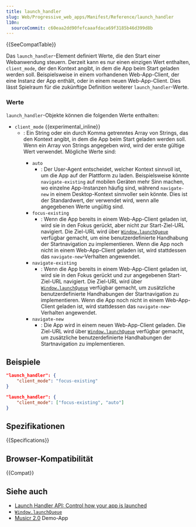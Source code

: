 ```yaml
---
title: launch_handler
slug: Web/Progressive_web_apps/Manifest/Reference/launch_handler
l10n:
  sourceCommit: c60eaa2dd90fefcaaafdaca69f3185b46d399d8b
---
```


{{SeeCompatTable}}

Das `launch_handler`-Element definiert Werte, die den Start einer Webanwendung steuern. Derzeit kann es nur einen einzigen Wert enthalten, `client_mode`, der den Kontext angibt, in dem die App beim Start geladen werden soll. Beispielsweise in einem vorhandenen Web-App-Client, der eine Instanz der App enthält, oder in einem neuen Web-App-Client. Dies lässt Spielraum für die zukünftige Definition weiterer `launch_handler`-Werte.

### Werte

`launch_handler`-Objekte können die folgenden Werte enthalten:

- `client_mode` {{experimental_inline}}
  - : Ein String oder ein durch Komma getrenntes Array von Strings, das den Kontext angibt, in dem die App beim Start geladen werden soll. Wenn ein Array von Strings angegeben wird, wird der erste gültige Wert verwendet. Mögliche Werte sind:</p>
    - `auto`
      - : Der User-Agent entscheidet, welcher Kontext sinnvoll ist, um die App auf der Plattform zu laden. Beispielsweise könnte `navigate-existing` auf mobilen Geräten mehr Sinn machen, wo einzelne App-Instanzen häufig sind, während `navigate-new` in einem Desktop-Kontext sinnvoller sein könnte. Dies ist der Standardwert, der verwendet wird, wenn alle angegebenen Werte ungültig sind.
    - `focus-existing`
      - : Wenn die App bereits in einem Web-App-Client geladen ist, wird sie in den Fokus gerückt, aber nicht zur Start-Ziel-URL navigiert. Die Ziel-URL wird über [`Window.launchQueue`](/de/docs/Web/API/Window/launchQueue) verfügbar gemacht, um eine benutzerdefinierte Handhabung der Startnavigation zu implementieren. Wenn die App noch nicht in einem Web-App-Client geladen ist, wird stattdessen das `navigate-new`-Verhalten angewendet.
    - `navigate-existing`
      - : Wenn die App bereits in einem Web-App-Client geladen ist, wird sie in den Fokus gerückt und zur angegebenen Start-Ziel-URL navigiert. Die Ziel-URL wird über [`Window.launchQueue`](/de/docs/Web/API/Window/launchQueue) verfügbar gemacht, um zusätzliche benutzerdefinierte Handhabungen der Startnavigation zu implementieren. Wenn die App noch nicht in einem Web-App-Client geladen ist, wird stattdessen das `navigate-new`-Verhalten angewendet.
    - `navigate-new`
      - : Die App wird in einem neuen Web-App-Client geladen. Die Ziel-URL wird über [`Window.launchQueue`](/de/docs/Web/API/Window/launchQueue) verfügbar gemacht, um zusätzliche benutzerdefinierte Handhabungen der Startnavigation zu implementieren.

## Beispiele

```json
"launch_handler": {
    "client_mode": "focus-existing"
}

"launch_handler": {
    "client_mode": ["focus-existing", "auto"]
}
```

## Spezifikationen

{{Specifications}}

## Browser-Kompatibilität

{{Compat}}

## Siehe auch

- [Launch Handler API: Control how your app is launched](https://developer.chrome.com/docs/web-platform/launch-handler/)
- [`Window.launchQueue`](/de/docs/Web/API/Window/launchQueue)
- [Musicr 2.0](https://mdn.github.io/dom-examples/launch-handler/) Demo-App
